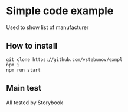 # Simple code example

Used to show list of manufacturer

## How to install

```
git clone https://github.com/vstebunov/exmpl 
npm i
npm run start
```

## Main test

All tested by Storybook

